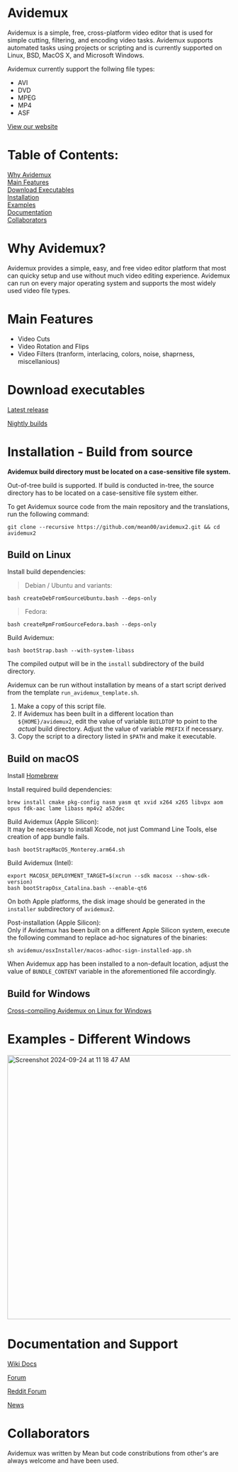 # Avidemux

Avidemux is a simple, free, cross-platform video editor that is used for simple cutting, filtering, and encoding video tasks. Avidemux supports automated tasks using projects or scripting and is currently supported on Linux, BSD, MacOS X, and Microsoft Windows.

Avidemux currently support the follwing file types:
* AVI
* DVD
* MPEG
* MP4
* ASF

[View our website](https://avidemux.sourceforge.net/)

# Table of Contents:
[Why Avidemux](https://github.com/kaimcfarlane/avidemux2/edit/kaimcfarlane-ReadMe_Updates/README.md#why-avidemux)  
[Main Features](https://github.com/kaimcfarlane/avidemux2/edit/kaimcfarlane-ReadMe_Updates/README.md#main-features)  
[Download Executables](https://github.com/kaimcfarlane/avidemux2/edit/kaimcfarlane-ReadMe_Updates/README.md#download-executables)  
[Installation](https://github.com/kaimcfarlane/avidemux2/edit/kaimcfarlane-ReadMe_Updates/README.md#installation---build-from-source)  
[Examples](https://github.com/kaimcfarlane/avidemux2/edit/kaimcfarlane-ReadMe_Updates/README.md#examples---different-windows)  
[Documentation](https://github.com/kaimcfarlane/avidemux2/edit/kaimcfarlane-ReadMe_Updates/README.md#documentation-and-support)  
[Collaborators](https://github.com/kaimcfarlane/avidemux2/edit/kaimcfarlane-ReadMe_Updates/README.md#colloborators)  


# Why Avidemux?

Avidemux provides a simple, easy, and free video editor platform that most can quicky setup and use without much video editing experience. Avidemux can run on every major operating system and supports the most widely used video file types.

# Main Features

* Video Cuts
* Video Rotation and Flips
* Video Filters (tranform, interlacing, colors, noise, shaprness, miscellanious)

# Download executables

[Latest release](https://github.com/mean00/avidemux2/releases/latest)

[Nightly builds](https://www.avidemux.org/nightly/)

# Installation - Build from source

**Avidemux build directory must be located on a case-sensitive file system.**

Out-of-tree build is supported. If build is conducted in-tree, the source
directory has to be located on a case-sensitive file system either.

To get Avidemux source code from the main repository and the translations,
run the following command:
```
git clone --recursive https://github.com/mean00/avidemux2.git && cd avidemux2
```


## Build on Linux

Install build dependencies:

> Debian / Ubuntu and variants:
```
bash createDebFromSourceUbuntu.bash --deps-only
```
> Fedora:
```
bash createRpmFromSourceFedora.bash --deps-only
```
Build Avidemux:
```
bash bootStrap.bash --with-system-libass
```

The compiled output will be in the `install` subdirectory of the build directory.

Avidemux can be run without installation by means of a start script derived
from the template `run_avidemux_template.sh`.

1. Make a copy of this script file.
2. If Avidemux has been built in a different location than `${HOME}/avidemux2`,
edit the value of variable `BUILDTOP` to point to the *actual* build directory.
Adjust the value of variable `PREFIX` if necessary.
3. Copy the script to a directory listed in `$PATH` and make it executable.


## Build on macOS

Install [Homebrew](https://github.com/Homebrew/brew)

Install required build dependencies:
```
brew install cmake pkg-config nasm yasm qt xvid x264 x265 libvpx aom opus fdk-aac lame libass mp4v2 a52dec
```

Build Avidemux (Apple Silicon):  
It may be necessary to install Xcode, not just Command Line Tools, else creation of app bundle fails.
```
bash bootStrapMacOS_Monterey.arm64.sh
```

Build Avidemux (Intel):
```
export MACOSX_DEPLOYMENT_TARGET=$(xcrun --sdk macosx --show-sdk-version)
bash bootStrapOsx_Catalina.bash --enable-qt6
```
On both Apple platforms, the disk image should be generated in the `installer`
subdirectory of `avidemux2`.

Post-installation (Apple Silicon):  
Only if Avidemux has been built on a different Apple Silicon system,
execute the following command to replace ad-hoc signatures of the binaries:
```
sh avidemux/osxInstaller/macos-adhoc-sign-installed-app.sh
```
When Avidemux app has been installed to a non-default location, adjust the value
of `BUNDLE_CONTENT` variable in the aforementioned file accordingly.

## Build for Windows

[Cross-compiling Avidemux on Linux for Windows](https://github.com/mean00/avidemux2/blob/master/cross-compiling.txt)

# Examples - Different Windows

<img width="597" alt="Screenshot 2024-09-24 at 11 18 47 AM" src="https://github.com/user-attachments/assets/5d4648bd-a885-4ab6-a277-7657be405ae2">

# Documentation and Support

[Wiki Docs](https://www.avidemux.org/admWiki/doku.php)

[Forum](https://www.avidemux.org/admForum/)

[Reddit Forum](https://www.reddit.com/r/Avidemux/)

[News](https://avidemux.sourceforge.net/news.html)

# Collaborators

Avidemux was written by Mean but code constributions from other's are always welcome and have been used.
